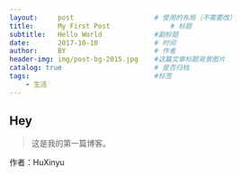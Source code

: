 ```yaml
---
layout:     post                    # 使用的布局（不需要改）
title:      My First Post               # 标题 
subtitle:   Hello World             #副标题
date:       2017-10-10              # 时间
author:     BY                      # 作者
header-img: img/post-bg-2015.jpg    #这篇文章标题背景图片
catalog: true                       # 是否归档
tags:                               #标签
    - 生活
---
```


## Hey
>这是我的第一篇博客。

作者：HuXinyu
